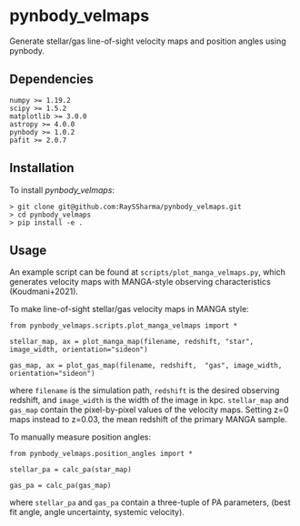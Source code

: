 # pynbody_velmaps
Generate stellar/gas line-of-sight velocity maps and position angles using pynbody.

## Dependencies

    numpy >= 1.19.2
    scipy >= 1.5.2
    matplotlib >= 3.0.0
    astropy >= 4.0.0
    pynbody >= 1.0.2
    pafit >= 2.0.7

## Installation

To install *pynbody_velmaps*:

    > git clone git@github.com:RaySSharma/pynbody_velmaps.git
    > cd pynbody_velmaps
    > pip install -e .

## Usage

An example script can be found at `scripts/plot_manga_velmaps.py`, which generates velocity maps with MANGA-style observing characteristics (Koudmani+2021).

To make line-of-sight stellar/gas velocity maps in MANGA style:

    from pynbody_velmaps.scripts.plot_manga_velmaps import *

    stellar_map, ax = plot_manga_map(filename, redshift, "star", image_width, orientation="sideon")

    gas_map, ax = plot_gas_map(filename, redshift,  "gas", image_width, orientation="sideon")

where `filename` is the simulation path, `redshift` is the desired observing redshift, and `image_width` is the width of the image in kpc. `stellar_map` and `gas_map` contain the pixel-by-pixel values of the velocity maps. Setting z=0 maps instead to z=0.03, the mean redshift of the primary MANGA sample.

To manually measure position angles:

    from pynbody_velmaps.position_angles import *

    stellar_pa = calc_pa(star_map)
    
    gas_pa = calc_pa(gas_map)

where `stellar_pa` and `gas_pa` contain a three-tuple of PA parameters, (best fit angle, angle uncertainty, systemic velocity).